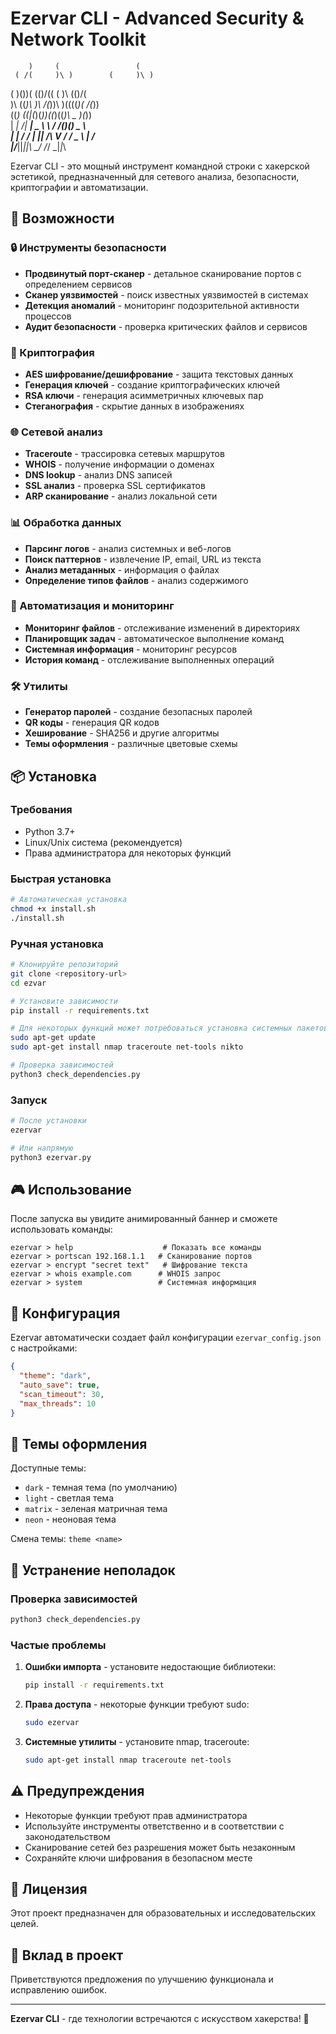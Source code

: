 # Ezervar CLI - Advanced Security & Network Toolkit








        )     (                 (      
     ( /(     )\ )        (     )\ )   
 (   )\())(  (()/((   (   )\   (()/(   
 )\ ((_)\ )\  /(_))\  )((((_)(  /(_))  
((_) _((_|(_)(_))((_)((_)\ _ )\(_))    
| __|_  /| __| _ \ \ / /(_)_\(_) _ \   
| _| / / | _||   /\ V /  / _ \ |   /   
|___/___||___|_|_\ \_/  /_/ \_\|_|_\   

                                       
Ezervar CLI - это мощный инструмент командной строки с хакерской эстетикой, предназначенный для сетевого анализа, безопасности, криптографии и автоматизации.

## 🚀 Возможности

### 🔒 Инструменты безопасности
- **Продвинутый порт-сканер** - детальное сканирование портов с определением сервисов
- **Сканер уязвимостей** - поиск известных уязвимостей в системах
- **Детекция аномалий** - мониторинг подозрительной активности процессов
- **Аудит безопасности** - проверка критических файлов и сервисов

### 🔐 Криптография
- **AES шифрование/дешифрование** - защита текстовых данных
- **Генерация ключей** - создание криптографических ключей
- **RSA ключи** - генерация асимметричных ключевых пар
- **Стеганография** - скрытие данных в изображениях

### 🌐 Сетевой анализ
- **Traceroute** - трассировка сетевых маршрутов
- **WHOIS** - получение информации о доменах
- **DNS lookup** - анализ DNS записей
- **SSL анализ** - проверка SSL сертификатов
- **ARP сканирование** - анализ локальной сети

### 📊 Обработка данных
- **Парсинг логов** - анализ системных и веб-логов
- **Поиск паттернов** - извлечение IP, email, URL из текста
- **Анализ метаданных** - информация о файлах
- **Определение типов файлов** - анализ содержимого

### 🤖 Автоматизация и мониторинг
- **Мониторинг файлов** - отслеживание изменений в директориях
- **Планировщик задач** - автоматическое выполнение команд
- **Системная информация** - мониторинг ресурсов
- **История команд** - отслеживание выполненных операций

### 🛠 Утилиты
- **Генератор паролей** - создание безопасных паролей
- **QR коды** - генерация QR кодов
- **Хеширование** - SHA256 и другие алгоритмы
- **Темы оформления** - различные цветовые схемы

## 📦 Установка

### Требования
- Python 3.7+
- Linux/Unix система (рекомендуется)
- Права администратора для некоторых функций

### Быстрая установка

```bash
# Автоматическая установка
chmod +x install.sh
./install.sh
```

### Ручная установка

```bash
# Клонируйте репозиторий
git clone <repository-url>
cd ezvar

# Установите зависимости
pip install -r requirements.txt

# Для некоторых функций может потребоваться установка системных пакетов
sudo apt-get update
sudo apt-get install nmap traceroute net-tools nikto

# Проверка зависимостей
python3 check_dependencies.py
```

### Запуск

```bash
# После установки
ezervar

# Или напрямую
python3 ezervar.py
```

## 🎮 Использование

После запуска вы увидите анимированный баннер и сможете использовать команды:

```
ezervar > help                    # Показать все команды
ezervar > portscan 192.168.1.1   # Сканирование портов
ezervar > encrypt "secret text"   # Шифрование текста
ezervar > whois example.com      # WHOIS запрос
ezervar > system                 # Системная информация
```

## 🔧 Конфигурация

Ezervar автоматически создает файл конфигурации `ezervar_config.json` с настройками:

```json
{
  "theme": "dark",
  "auto_save": true,
  "scan_timeout": 30,
  "max_threads": 10
}
```

## 🎨 Темы оформления

Доступные темы:
- `dark` - темная тема (по умолчанию)
- `light` - светлая тема
- `matrix` - зеленая матричная тема
- `neon` - неоновая тема

Смена темы: `theme <name>`

## 🔧 Устранение неполадок

### Проверка зависимостей
```bash
python3 check_dependencies.py
```

### Частые проблемы

1. **Ошибки импорта** - установите недостающие библиотеки:
   ```bash
   pip install -r requirements.txt
   ```

2. **Права доступа** - некоторые функции требуют sudo:
   ```bash
   sudo ezervar
   ```

3. **Системные утилиты** - установите nmap, traceroute:
   ```bash
   sudo apt-get install nmap traceroute net-tools
   ```

## ⚠️ Предупреждения

- Некоторые функции требуют прав администратора
- Используйте инструменты ответственно и в соответствии с законодательством
- Сканирование сетей без разрешения может быть незаконным
- Сохраняйте ключи шифрования в безопасном месте

## 📝 Лицензия

Этот проект предназначен для образовательных и исследовательских целей.

## 🤝 Вклад в проект

Приветствуются предложения по улучшению функционала и исправлению ошибок.

---

**Ezervar CLI** - где технологии встречаются с искусством хакерства! 🚀
